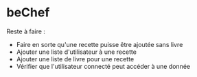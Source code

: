 # beChef

Reste à faire : 

- Faire en sorte qu'une recette puisse être ajoutée sans livre
- Ajouter une liste d'utilisateur à une recette
- Ajouter une liste de livre pour une recette
- Vérifier que l'utilisateur connecté peut accéder à une donnée 